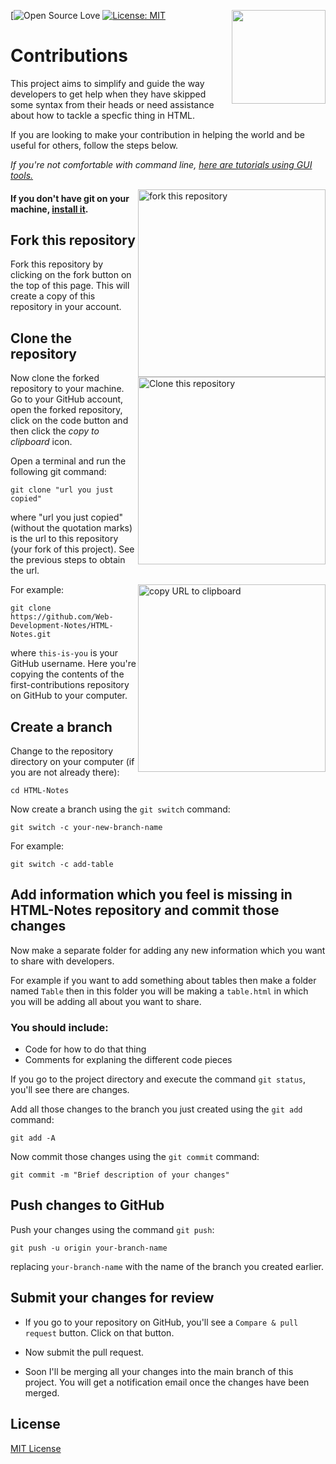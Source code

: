 [![Open Source Love](https://github.com/Web-Development-Notes/HTML-Notes)
[<img align="right" width="150" src="https://firstcontributions.github.io/assets/Readme/join-slack-team.png">](https://join.slack.com/t/webdevelopmentnotes/shared_invite/zt-1mgmuikcl-GS~LTo4ADEVdIuOsTepBPQ)
[![License: MIT](https://img.shields.io/badge/License-MIT-green.svg)](https://opensource.org/licenses/MIT)

# Contributions

This project aims to simplify and guide the way developers to get help when they have skipped some syntax from their heads or need 
assistance about how to tackle a specfic thing in HTML.

If you are looking to make your contribution in helping the world and be useful for others, follow the steps below.

_If you're not comfortable with command line, [here are tutorials using GUI tools.](#tutorials-using-other-tools)_


<img align="right" width="300" src="https://i.imgur.com/AtePuVR.png" alt="fork this repository" />

#### If you don't have git on your machine, [install it](https://docs.github.com/en/get-started/quickstart/set-up-git).

## Fork this repository

Fork this repository by clicking on the fork button on the top of this page.
This will create a copy of this repository in your account.

## Clone the repository

<img align="right" width="300" src="https://i.imgur.com/7SvJGgj.png" alt="Clone this repository"/>

Now clone the forked repository to your machine. Go to your GitHub account, open the forked repository, click on the code button and then click the _copy to clipboard_ icon.

Open a terminal and run the following git command:

```
git clone "url you just copied"
```

where "url you just copied" (without the quotation marks) is the url to this repository (your fork of this project). See the previous steps to obtain the url.

<img align="right" width="300" src="https://i.imgur.com/3rbSU2Y.png" alt="copy URL to clipboard" />

For example:

```
git clone https://github.com/Web-Development-Notes/HTML-Notes.git
```

where `this-is-you` is your GitHub username. Here you're copying the contents of the first-contributions repository on GitHub to your computer.

## Create a branch

Change to the repository directory on your computer (if you are not already there):

```
cd HTML-Notes
```

Now create a branch using the `git switch` command:

```
git switch -c your-new-branch-name
```

For example:

```
git switch -c add-table
```

## Add information which you feel is missing in HTML-Notes repository and commit those changes


Now make a separate folder for adding any new information which you want to share with developers.

For example if you want to add something about tables then make a folder named `Table` then in this folder you will be making a `table.html` in which you will be adding all about you want to share.

### You should include:
- Code for how to do that thing
- Comments for explaning the different code pieces


If you go to the project directory and execute the command `git status`, you'll see there are changes.

Add all those changes to the branch you just created using the `git add` command:

```
git add -A
```
Now commit those changes using the `git commit` command:

```
git commit -m "Brief description of your changes"
```


## Push changes to GitHub

Push your changes using the command `git push`:

```
git push -u origin your-branch-name
```

replacing `your-branch-name` with the name of the branch you created earlier.


## Submit your changes for review

- If you go to your repository on GitHub, you'll see a `Compare & pull request` button. Click on that button.

- Now submit the pull request.

- Soon I'll be merging all your changes into the main branch of this project. You will get a notification email once the changes have been merged.

## License
[MIT License](LICENSE)
